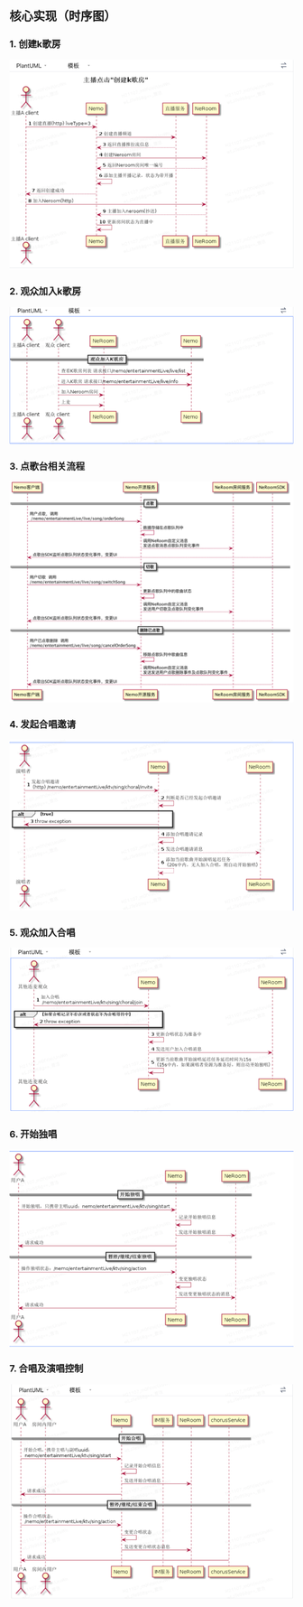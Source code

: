 ## 核心实现（时序图）
### 1. 创建k歌房
![](./创建ktv房间.png)
### 2. 观众加入k歌房
![](./观众加入k歌房.png)
### 3. 点歌台相关流程
![](./点歌台流程.png)
### 4. 发起合唱邀请
![](./邀请合唱.png)
### 5. 观众加入合唱
![](./观众加入合唱.png)
### 6. 开始独唱
![](./开始独唱.png)
### 7. 合唱及演唱控制
![](./合唱及演唱控制.png)